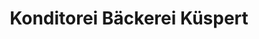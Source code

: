 ---
title: "Konditorei Bäckerei Küspert"
url: /wunsiedel/konditorei-baeckerei-kuespert/
shop: Bäckerei
---